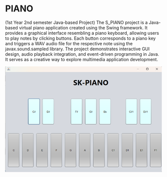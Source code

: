 # PIANO
(1st Year 2nd semester Java-based Project)
The S_PIANO project is a Java-based virtual piano application created using the Swing framework. It provides a graphical interface resembling a piano keyboard, allowing users to play notes by clicking buttons. Each button corresponds to a piano key and triggers a WAV audio file for the respective note using the javax.sound.sampled library. The project demonstrates interactive GUI design, audio playback integration, and event-driven programming in Java. It serves as a creative way to explore multimedia application development.

![image alt](https://github.com/shamimkhan8134/PIANO/blob/main/Screenshot%202024-12-01%20233346.png)
